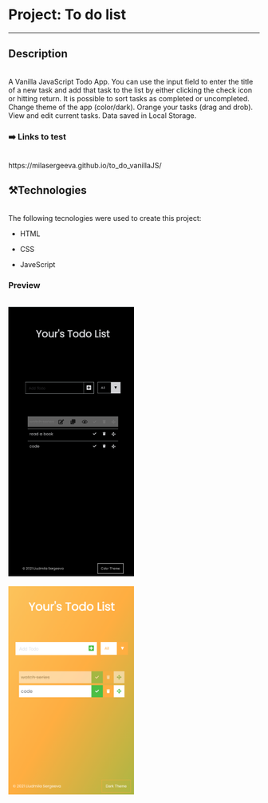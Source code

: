 # Project: To do list

---

## Description

<br/>
A Vanilla JavaScript Todo App. You can use the input field to enter the title of a new task and add that task to the list by either clicking the check icon or hitting return. It is possible to sort tasks as completed or uncompleted. Change theme of the app (color/dark). Orange your tasks (drag and drob). View and edit current tasks. Data saved in Local Storage.

### :arrow_right: Links to test

<br/>
https://milasergeeva.github.io/to_do_vanillaJS/

## :hammer_and_pick:Technologies

<br/>
The following tecnologies were used to create this project:

- HTML

- CSS

- JaveScript

### Preview

<br/>
<img src="./todoApp.png" width="50%" height='50%'><br/>

<br/>
<img src="./todoAppColor.png" width="50%" height='50%'><br/>
